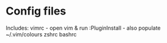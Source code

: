 # Config files
Includes:
vimrc - open vim & run :PluginInstall
      - also populate ~/.vim/colours
zshrc
bashrc

